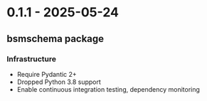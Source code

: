 # 0.1.1 - 2025-05-24

## bsmschema package

### Infrastructure

- Require Pydantic 2+
- Dropped Python 3.8 support
- Enable continuous integration testing, dependency monitoring
